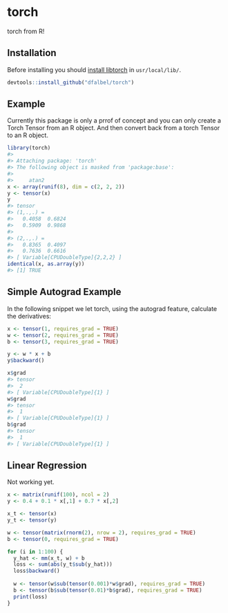 
<!-- README.md is generated from README.Rmd. Please edit that file -->

# torch

torch from R\!

## Installation

Before installing you should [install libtorch](https://pytorch.org/) in
`usr/local/lib/`.

``` r
devtools::install_github("dfalbel/torch")
```

## Example

Currently this package is only a prrof of concept and you can only
create a Torch Tensor from an R object. And then convert back from a
torch Tensor to an R object.

``` r
library(torch)
#> 
#> Attaching package: 'torch'
#> The following object is masked from 'package:base':
#> 
#>     atan2
x <- array(runif(8), dim = c(2, 2, 2))
y <- tensor(x)
y
#> tensor 
#> (1,.,.) = 
#>   0.4058  0.6824
#>   0.5909  0.9868
#> 
#> (2,.,.) = 
#>   0.8365  0.4097
#>   0.7636  0.6616
#> [ Variable[CPUDoubleType]{2,2,2} ]
identical(x, as.array(y))
#> [1] TRUE
```

## Simple Autograd Example

In the following snippet we let torch, using the autograd feature,
calculate the derivatives:

``` r
x <- tensor(1, requires_grad = TRUE)
w <- tensor(2, requires_grad = TRUE)
b <- tensor(3, requires_grad = TRUE)

y <- w * x + b
y$backward()

x$grad
#> tensor 
#>  2
#> [ Variable[CPUDoubleType]{1} ]
w$grad
#> tensor 
#>  1
#> [ Variable[CPUDoubleType]{1} ]
b$grad
#> tensor 
#>  1
#> [ Variable[CPUDoubleType]{1} ]
```

## Linear Regression

Not working yet.

``` r
x <- matrix(runif(100), ncol = 2)
y <- 0.4 + 0.1 * x[,1] + 0.7 * x[,2]

x_t <- tensor(x)
y_t <- tensor(y)

w <- tensor(matrix(rnorm(2), nrow = 2), requires_grad = TRUE)
b <- tensor(0, requires_grad = TRUE)

for (i in 1:100) {
  y_hat <- mm(x_t, w) + b
  loss <- sum(abs(y_t$sub(y_hat)))
  loss$backward()
  
  w <- tensor(w$sub(tensor(0.001)*w$grad), requires_grad = TRUE)
  b <- tensor(b$sub(tensor(0.01)*b$grad), requires_grad = TRUE)
  print(loss)
}
```
